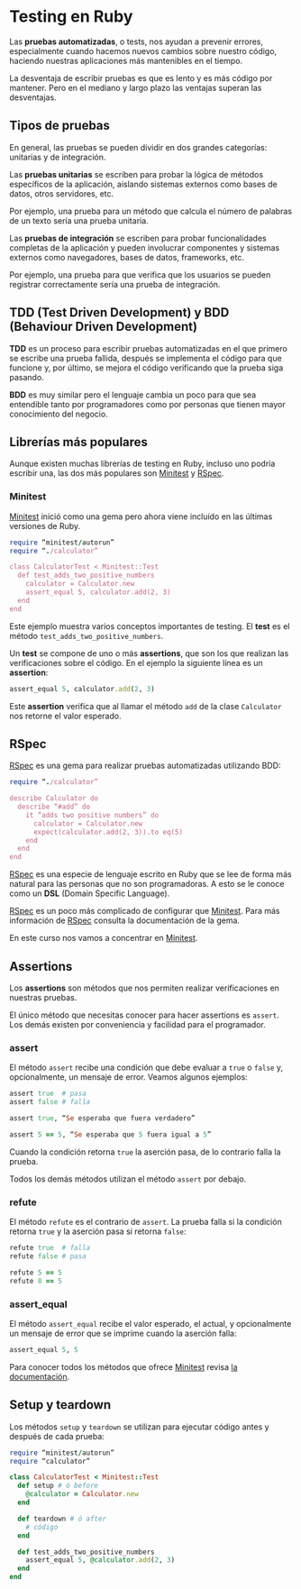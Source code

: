 # Testing en Ruby

Las **pruebas automatizadas**, o tests, nos ayudan a prevenir errores, especialmente cuando hacemos nuevos cambios sobre nuestro código, haciendo nuestras aplicaciones más mantenibles en el tiempo.

La desventaja de escribir pruebas es que es lento y es más código por mantener. Pero en el mediano y largo plazo las ventajas superan las desventajas.

## Tipos de pruebas

En general, las pruebas se pueden dividir en dos grandes categorías: unitarias y de integración.

Las **pruebas unitarias** se escriben para probar la lógica de métodos específicos de la aplicación, aislando sistemas externos como bases de datos, otros servidores, etc.

Por ejemplo, una prueba para un método que calcula el número de palabras de un texto sería una prueba unitaria.

Las **pruebas de integración** se escriben para probar funcionalidades completas de la aplicación y pueden involucrar componentes y sistemas externos como navegadores, bases de datos, frameworks, etc.

Por ejemplo, una prueba para que verifica que los usuarios se pueden registrar correctamente sería una prueba de integración.

## TDD \(Test Driven Development\) y BDD \(Behaviour Driven Development\)

**TDD** es un proceso para escribir pruebas automatizadas en el que primero se escribe una prueba fallida, después se implementa el código para que funcione y, por último, se mejora el código verificando que la prueba siga pasando.

**BDD** es muy similar pero el lenguaje cambia un poco para que sea entendible tanto por programadores como por personas que tienen mayor conocimiento del negocio.

## Librerías más populares

Aunque existen muchas librerías de testing en Ruby, incluso uno podría escribir una, las dos más populares son [Minitest](https://github.com/seattlerb/minitest) y [RSpec](http://rspec.info/).

### Minitest

[Minitest](https://github.com/seattlerb/minitest) inició como una gema pero ahora viene incluído en las últimas versiones de Ruby.

```ruby
require “minitest/autorun”
require “./calculator”

class CalculatorTest < Minitest::Test
  def test_adds_two_positive_numbers
    calculator = Calculator.new
    assert_equal 5, calculator.add(2, 3)
  end
end
```

Este ejemplo muestra varios conceptos importantes de testing. El **test** es el método `test_adds_two_positive_numbers`.

Un **test** se compone de uno o más **assertions**, que son los que realizan las verificaciones sobre el código. En el ejemplo la siguiente línea es un **assertion**:

```ruby
assert_equal 5, calculator.add(2, 3)
```

Este **assertion** verifica que al llamar el método `add` de la clase `Calculator` nos retorne el valor esperado.

## RSpec

[RSpec](http://rspec.info/) es una gema para realizar pruebas automatizadas utilizando BDD:

```ruby
require “./calculator”

describe Calculator do
  describe “#add” do
    it “adds two positive numbers” do
      calculator = Calculator.new
      expect(calculator.add(2, 3)).to eq(5)
    end
  end
end
```

[RSpec](http://rspec.info/) es una especie de lenguaje escrito en Ruby que se lee de forma más natural para las personas que no son programadoras. A esto se le conoce como un **DSL** \(Domain Specific Language\).

[RSpec](http://rspec.info/) es un poco más complicado de configurar que [Minitest](https://github.com/seattlerb/minitest). Para más información de [RSpec](http://rspec.info/) consulta la documentación de la gema.

En este curso nos vamos a concentrar en [Minitest](https://github.com/seattlerb/minitest).

## Assertions

Los **assertions** son métodos que nos permiten realizar verificaciones en nuestras pruebas.

El único método que necesitas conocer para hacer assertions es `assert`. Los demás existen por conveniencia y facilidad para el programador.

### assert

El método `assert` recibe una condición que debe evaluar a `true` o `false` y, opcionalmente, un mensaje de error. Veamos algunos ejemplos:

```ruby
assert true  # pasa
assert false # falla

assert true, “Se esperaba que fuera verdadero”

assert 5 == 5, “Se esperaba que 5 fuera igual a 5”
```

Cuando la condición retorna `true` la aserción pasa, de lo contrario falla la prueba.

Todos los demás métodos utilizan el método `assert` por debajo.

### refute

El método `refute` es el contrario de `assert`. La prueba falla si la condición retorna `true` y la aserción pasa si retorna `false`:

```ruby
refute true  # falla
refute false # pasa

refute 5 == 5
refute 8 == 5
```

### assert\_equal

El método `assert_equal` recibe el valor esperado, el actual, y opcionalmente un mensaje de error que se imprime cuando la aserción falla:

```ruby
assert_equal 5, 5
```

Para conocer todos los métodos que ofrece [Minitest](https://github.com/seattlerb/minitest) revisa [la documentación](http://docs.seattlerb.org/minitest/Minitest/Assertions.html).

## Setup y teardown

Los métodos `setup` y `teardown` se utilizan para ejecutar código antes y después de cada prueba:

```ruby
require “minitest/autorun”
require “calculator”

class CalculatorTest < Minitest::Test
  def setup # ó before
    @calculator = Calculator.new
  end

  def teardown # ó after
    # código
  end

  def test_adds_two_positive_numbers
    assert_equal 5, @calculator.add(2, 3)
  end
end
```

